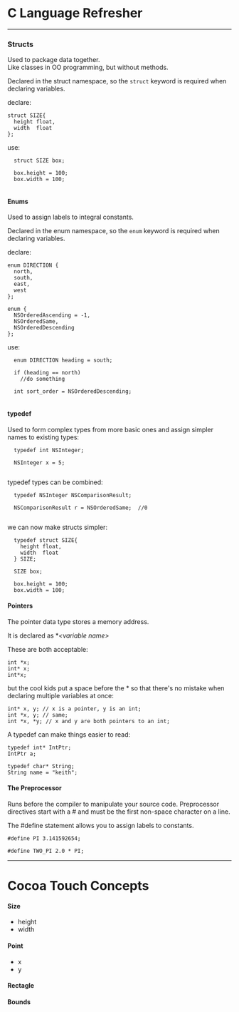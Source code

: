 # C Language Refresher
----

### Structs

Used to package data together.  
Like classes in OO programming, but without methods.

Declared in the struct namespace, so the `struct` keyword is required when declaring variables.

declare:

````
struct SIZE{
  height float,
  width  float
};
````

use:

````
  struct SIZE box;
  
  box.height = 100;
  box.width = 100;
  
````


#### Enums

Used to assign labels to integral constants.

Declared in the enum namespace, so the `enum` keyword is required when declaring variables.

declare:


````
enum DIRECTION {
  north,
  south,
  east,
  west
};
````


````
enum {
  NSOrderedAscending = -1,
  NSOrderedSame,
  NSOrderedDescending
};
````

use:

````
  enum DIRECTION heading = south;
  
  if (heading == north)
    //do something
    
  int sort_order = NSOrderedDescending;
  
````


#### typedef

Used to form complex types from more basic ones and assign simpler names to existing types:

````
  typedef int NSInteger;
  
  NSInteger x = 5;    
  
````  

typedef types can be combined:

````
  typedef NSInteger NSComparisonResult;
  
  NSComparisonResult r = NSOrderedSame;  //0    
  
````  

we can now make structs simpler:

````
  typedef struct SIZE{
    height float,
    width  float
  } SIZE;

  SIZE box;
  
  box.height = 100;
  box.width = 100;
````

#### Pointers

The pointer data type stores a memory address.

It is declared as <type> *_&lt;variable name>_

These are both acceptable:

    int *x;
    int* x;
    int*x;


but the cool kids put a space before the * so that there's no mistake when declaring multiple variables at once:
  
    int* x, y; // x is a pointer, y is an int;
    int *x, y; // same;
    int *x, *y; // x and y are both pointers to an int;

A typedef can make things easier to read:

    typedef int* IntPtr;
    IntPtr a;
    
    typedef char* String;
    String name = "keith";
    
#### The Preprocessor

Runs before the compiler to manipulate your source code.  Preprocessor directives start with a # and must be the first non-space character on a line.

The \#define statement allows you to assign labels to constants.

    #define PI 3.141592654;
    
    #define TWO_PI 2.0 * PI;

----

# Cocoa Touch Concepts

#### Size
	
* height
* width

#### Point
 
*  x
*  y




#### Rectagle

#### Bounds


